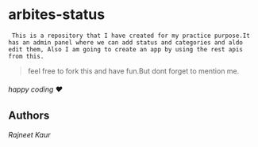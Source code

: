 # arbites-status

``` This is a repository that I have created for my practice purpose.It has an admin panel where we can add status and categories and aldo edit them, Also I am going to create an app by using the rest apis from this.```

>feel free to fork this and have fun.But dont forget to mention me.

###### happy coding :heart:

## Authors 
*Rajneet Kaur*
